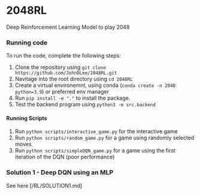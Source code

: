 # 2048RL
Deep Reinforcement Learning Model to play 2048


### Running code

To run the code, complete the following steps:
1. Clone the repository using `git clone https://github.com/JohnDLee/2048RL.git`
2. Navitage into the root directory using `cd 2048RL`
3. Create a virtual environemnt, using conda (`conda create -n 2048 python=3.9`) or preferred env manager
4. Run `pip install -e "."` to install the package.
5. Test the backend program using `python3 -m src.backend`

#### Running Scripts
1. Run `python scripts/interactive_game.py` for the interactive game
2. Run `python scripts/random_game.py` for a game using randomly selected moves
3. Run `python scripts/simpleDQN_game.py` for a game using the first iteration of the DQN (poor performance)

### Solution 1 - Deep DQN using an MLP

See here [/RL/SOLUTION1.md]